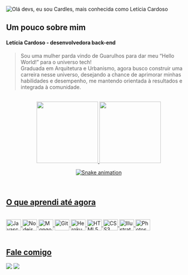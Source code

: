![Olá devs, eu sou Cardles, mais conhecida como Letícia Cardoso](https://github.com/cardles/cardles/blob/main/profile_animation.gif)


<h2> Um pouco sobre mim </h2>

<h4> Letícia Cardoso - desenvolvedora back-end </h4>

> Sou uma mulher parda vindo de Guarulhos para dar meu “Hello World!” para o universo tech!  
Graduada em Arquitetura e Urbanismo, agora busco construir uma carreira nesse universo, desejando a chance de aprimorar minhas habilidades e desempenho, me mantendo orientada à resultados e integrada à comunidade. 
<br>

<div align="center">
  <a href="https://github.com/cardles">
  <img height="167em" src="https://github-readme-stats.vercel.app/api?username=cardles&show_icons=true&theme=midnight-purple&include_all_commits=true&count_private=true"/>
  <img height="167em" src="https://github-readme-stats.vercel.app/api/top-langs/?username=cardles&layout=compact&langs_count=7&theme=midnight-purple"/>

  ![Snake animation](https://github.com/cardles/cardles/blob/output/github-contribution-grid-snake.svg) 
    
</div>
<br>
  
<h2> O que aprendi até agora </h2>
  
<div style="display: inline_block"><br>
  <img align="center" alt="Javascript" height="30" width="40" src="https://cdn.jsdelivr.net/gh/devicons/devicon/icons/javascript/javascript-plain.svg">
  <img align="center" alt="Nodejs" height="30" width="40" src="https://cdn.jsdelivr.net/gh/devicons/devicon/icons/nodejs/nodejs-plain.svg">
  <img align="center" alt="Mongodb" height="30" width="40" src="https://cdn.jsdelivr.net/gh/devicons/devicon/icons/mongodb/mongodb-plain.svg">
  <img align="center" alt="Git" height="30" width="40" src="https://cdn.jsdelivr.net/gh/devicons/devicon/icons/git/git-original.svg">
  <img align="center" alt="Heroku" height="30" width="40" src="https://cdn.jsdelivr.net/gh/devicons/devicon/icons/heroku/heroku-plain.svg">
  <img align="center" alt="HTML5" height="30" width="40" src="https://cdn.jsdelivr.net/gh/devicons/devicon/icons/html5/html5-plain.svg">
  <img align="center" alt="CSS3" height="30" width="40" src="https://cdn.jsdelivr.net/gh/devicons/devicon/icons/css3/css3-plain.svg">
  <img align="center" alt="Illustrator" height="30" width="40" src="https://cdn.jsdelivr.net/gh/devicons/devicon/icons/illustrator/illustrator-plain.svg">
  <img align="center" alt="Photoshop" height="30" width="40" src="https://cdn.jsdelivr.net/gh/devicons/devicon/icons/photoshop/photoshop-plain.svg">
</div>
<br>  

<h2> Fale comigo </h2>
<div> 
  <a href = "mailto:cardles.dev@gmail.com"><img src="https://img.shields.io/badge/-Gmail-%23333?style=for-the-badge&logo=gmail&logoColor=white" target="_blank"></a>
  <a href="https://www.linkedin.com/in/cardles-dev/" target="_blank"><img src="https://img.shields.io/badge/-LinkedIn-%230077B5?style=for-the-badge&logo=linkedin&logoColor=white" target="_blank"></a> 
</div>
